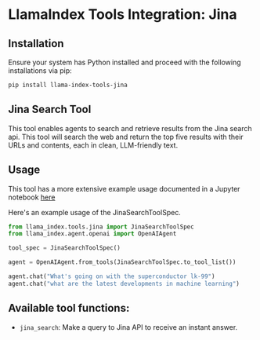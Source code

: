 # LlamaIndex Tools Integration: Jina

## Installation

Ensure your system has Python installed and proceed with the following installations via pip:

```bash
pip install llama-index-tools-jina
```

## Jina Search Tool

This tool enables agents to search and retrieve results from the Jina search api. This tool will search the web and return the top five results with their URLs and contents, each in clean, LLM-friendly text.

## Usage

This tool has a more extensive example usage documented in a Jupyter notebook [here](./examples/jina_search.ipynb)

Here's an example usage of the JinaSearchToolSpec.

```python
from llama_index.tools.jina import JinaSearchToolSpec
from llama_index.agent.openai import OpenAIAgent

tool_spec = JinaSearchToolSpec()

agent = OpenAIAgent.from_tools(JinaSearchToolSpec.to_tool_list())

agent.chat("What's going on with the superconductor lk-99")
agent.chat("what are the latest developments in machine learning")
```

## Available tool functions:

- `jina_search`: Make a query to Jina API to receive an instant answer.
